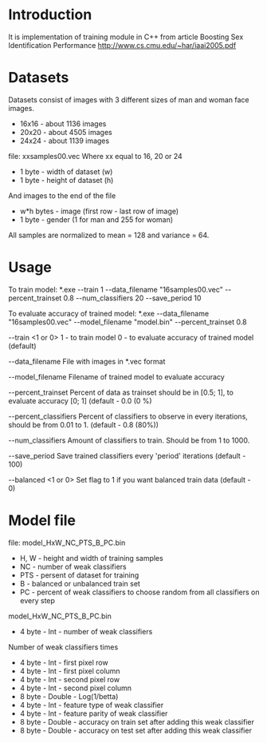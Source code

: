 # Introduction
It is implementation of training module in C++ from article Boosting Sex Identification Performance http://www.cs.cmu.edu/~har/iaai2005.pdf

# Datasets
Datasets consist of images with 3 different sizes of man and woman face images.
* 16x16 - about 1136 images
* 20x20 - about 4505 images
* 24x24 - about 1139 images

file: xxsamples00.vec
Where xx equal to 16, 20 or 24

* 1 byte - width of dataset (w)
* 1 byte - height of dataset (h)

And images to the end of the file 

* w*h bytes - image (first row - last row of image)
* 1 byte - gender (1 for man and 255 for woman)


All samples are normalized to mean = 128 and variance = 64.

# Usage
To train model:
*.exe --train 1 --data_filename "16samples00.vec" --percent_trainset 0.8 --num_classifiers 20 --save_period 10

To evaluate accuracy of trained model:
*.exe --data_filename "16samples00.vec" --model_filename "model.bin" --percent_trainset 0.8

--train <1 or 0>
1 - to train model
0 - to evaluate accuracy of trained model (default)

--data_filename <filename> 
File with images in *.vec format

--model_filename <filename> 
Filename of trained model to evaluate accuracy

--percent_trainset <percent>
Percent of data as trainset should be in [0.5; 1],
to evaluate accuracy [0; 1] (default - 0.0 (0 %)

--percent_classifiers <percent>
Percent of classifiers to observe in every iterations,
should be from 0.01 to 1. (default - 0.8 (80%))

--num_classifiers <amount> 
Amount of classifiers to train. Should be from 1 to 1000.

--save_period <period> 
Save trained classifiers every 'period' iterations (default - 100)

--balanced <1 or 0>
Set flag to 1 if you want balanced train data (default - 0)

# Model file
file: model_HxW_NC_PTS_B_PC.bin
* H, W - height and width of training samples
* NC - number of weak classifiers
* PTS - persent of dataset for training
* B - balanced or unbalanced train set
* PC - percent of weak classifiers to choose random from all classifiers on every step

model_HxW_NC_PTS_B_PC.bin
* 4 byte - Int - number of weak classifiers

Number of weak classifiers times

* 4 byte - Int - first pixel row
* 4 byte - Int - first pixel column
* 4 byte - Int - second pixel row
* 4 byte - Int - second pixel column
* 8 byte - Double - Log(1/betta)
* 4 byte - Int - feature type of weak classifier
* 4 byte - Int - feature parity of weak classifier
* 8 byte - Double - accuracy on train set after adding this weak classifier
* 8 byte - Double - accuracy on test set after adding this weak classifier